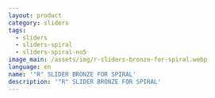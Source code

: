 ```yaml
---
layout: product
category: sliders
tags:
  - sliders
  - sliders-spiral
  - sliders-spiral-no5
image_main: /assets/img/r-sliders-bronze-for-spiral.webp
language: en
name: '"R" SLIDER BRONZE FOR SPIRAL'
description: '"R" SLIDER BRONZE FOR SPIRAL'
---
```

